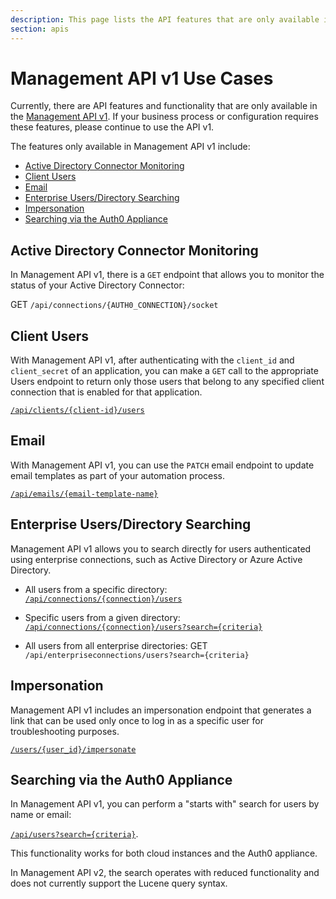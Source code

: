 ```yaml
---
description: This page lists the API features that are only available in Management API v1.
section: apis
---
```


# Management API v1 Use Cases

Currently, there are API features and functionality that are only available in the [Management API v1](/api/v1). If your business process or configuration requires these features, please continue to use the API v1.

The features only available in Management API v1 include:

* [Active Directory Connector Monitoring](#active-directory-connector-monitoring)
* [Client Users](#client-users)
* [Email](#email)
* [Enterprise Users/Directory Searching](#enterprise-users/directory-searching)
* [Impersonation](#impersonation)
* [Searching via the Auth0 Appliance](#searching-via-the-auth0-appliance)

## Active Directory Connector Monitoring

In Management API v1, there is a `GET` endpoint that allows you to monitor the status of your Active Directory Connector:

GET `/api/connections/{AUTH0_CONNECTION}/socket`

## Client Users

With Management API v1, after authenticating with the `client_id` and `client_secret` of an application, you can make a `GET` call to the appropriate Users endpoint to return only those users that belong to any specified client connection that is enabled for that application.

[`/api/clients/{client-id}/users`](/api/v1#!#get--api-clients--client-id--users)

## Email

With Management API v1, you can use the `PATCH` email endpoint to update email templates as part of your automation process.

[`/api/emails/{email-template-name}`](/api/v1#put--api-emails--email-template-name-)

## Enterprise Users/Directory Searching

Management API v1 allows you to search directly for users authenticated using enterprise connections, such as Active Directory or Azure Active Directory.

* All users from a specific directory:
[`/api/connections/{connection}/users`](/api/v1#get--api-connections--connection--users)

* Specific users from a given directory:
[`/api/connections/{connection}/users?search={criteria}`](/api/v1#get--api-connections--connection--users-search--criteria-)

* All users from all enterprise directories:
GET `/api/enterpriseconnections/users?search={criteria}`

## Impersonation

Management API v1 includes an impersonation endpoint that generates a link that can be used only once to log in as a specific user for troubleshooting purposes.

[`/users/{user_id}/impersonate`](/auth-api#impersonation)

## Searching via the Auth0 Appliance

In Management API v1, you can perform a "starts with" search for users by name or email:

[`/api/users?search={criteria}`](/api/v1#!#get--api-users-search--criteria-).

This functionality works for both cloud instances and the Auth0 appliance.

In Management API v2, the search operates with reduced functionality and does not currently support the Lucene query syntax.
